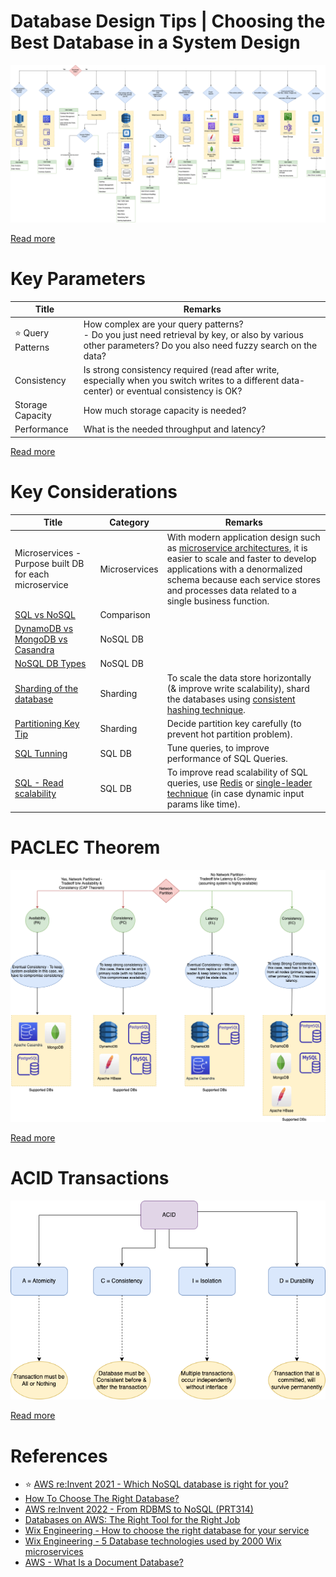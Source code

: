 # Database Design Tips | Choosing the Best Database in a System Design

![](DatabaseDesign.png)

[Read more](https://www.youtube.com/watch?v=cODCpXtPHbQ)

# Key Parameters

| Title                  | Remarks                                                                                                                                                        |
|------------------------|----------------------------------------------------------------------------------------------------------------------------------------------------------------|
| :star: Query Patterns  | How complex are your query patterns? <br/>- Do you just need retrieval by key, or also by various other parameters? Do you also need fuzzy search on the data? |
| Consistency            | Is strong consistency required (read after write, especially when you switch writes to a different data-center) or eventual consistency is OK?                 |
| Storage Capacity       | How much storage capacity is needed?                                                                                                                           |
| Performance            | What is the needed throughput and latency?                                                                                                                     |

[Read more](https://medium.com/wix-engineering/how-to-choose-the-right-database-for-your-service-97b1670c5632)

# Key Considerations

| Title                                                                             | Category      | Remarks                                                                                                                                                                                                                                                                         |
|-----------------------------------------------------------------------------------|---------------|---------------------------------------------------------------------------------------------------------------------------------------------------------------------------------------------------------------------------------------------------------------------------------|
| Microservices - Purpose built DB for each microservice                            | Microservices | With modern application design such as [microservice architectures](../5_MicroServicesSOA/Readme.md), it is easier to scale and faster to develop applications with a denormalized schema because each service stores and processes data related to a single business function. |
| [SQL vs NoSQL](SQLvsNoSQL/Readme.md)                                              | Comparison    |                                                                                                                                                                                                                                                                                 |
| [DynamoDB vs MongoDB vs Casandra](NoSQL-Databases/DynamoDBVsMongoDBVsCasandra.md) | NoSQL DB      |                                                                                                                                                                                                                                                                                 |
| [NoSQL DB Types](NoSQL-Databases/Readme.md)                                       | NoSQL DB      |                                                                                                                                                                                                                                                                                 |
| [Sharding of the database](PartitioningSharding/Readme.md)                        | Sharding      | To scale the data store horizontally (& improve write scalability), shard the databases using [consistent hashing technique](PartitioningSharding/ConsistentHashing.md).                                                                                                        |
| [Partitioning Key Tip](PartitioningSharding/PartitionKeyTips.md)                  | Sharding      | Decide partition key carefully (to prevent hot partition problem).                                                                                                                                                                                                              |
| [SQL Tunning](SQL-Databases/SQLTuning.md)                                         | SQL DB        | Tune queries, to improve performance of SQL Queries.                                                                                                                                                                                                                            |
| [SQL - Read scalability](ScalabilityDB.md)                                        | SQL DB        | To improve read scalability of SQL queries, use [Redis](In-Memory-Databases/Redis) or [single-leader technique](Consistency&Replication/SingleLeaderReplication.md) (in case dynamic input params like time).                                                                   |

# PACLEC Theorem

![](CAP&PACELCTheorems/PACELC_Diagram.drawio.png)

[Read more](CAP&PACELCTheorems/Readme.md)

# ACID Transactions

![](ACIDTransactions/assets/ACID_Property_DBMS.drawio.png)

[Read more](ACIDTransactions/Readme.md)

# References
- :star: [AWS re:Invent 2021 - Which NoSQL database is right for you?](https://www.youtube.com/watch?v=ivBaro-8PhI)
- [How To Choose The Right Database?](https://www.youtube.com/watch?v=kkeFE6iRfMM)
- [AWS re:Invent 2022 - From RDBMS to NoSQL (PRT314)](https://www.youtube.com/watch?v=eEENrNKxCdw)
- [Databases on AWS: The Right Tool for the Right Job](https://www.youtube.com/watch?v=WE8N5BU5MeI&t=3710s)
- [Wix Engineering - How to choose the right database for your service](https://medium.com/wix-engineering/how-to-choose-the-right-database-for-your-service-97b1670c5632)
- [Wix Engineering - 5 Database technologies used by 2000 Wix microservices](https://medium.com/wix-engineering/5-database-technologies-used-by-2000-wix-microservices-e4769638b8c3)
- [AWS - What Is a Document Database?](https://aws.amazon.com/nosql/document/)